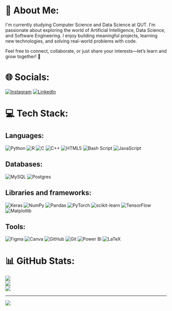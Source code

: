 # 💫 About Me:
I'm currently studying Computer Science and Data Science at QUT. I'm passionate about exploring the world of Artificial Intelligence, Data Science, and Software Engineering. I enjoy building meaningful projects, learning new technologies, and solving real-world problems with code.

Feel free to connect, collaborate, or just share your interests—let’s learn and grow together! 🚀

# 🌐 Socials:
[![Instagram](https://img.shields.io/badge/Instagram-%23E4405F.svg?logo=Instagram&logoColor=white)]([https://www.instagram.com/volam_1311/](https://www.instagram.com/volam_1311/)) [![LinkedIn](https://img.shields.io/badge/LinkedIn-%230077B5.svg?logo=linkedin&logoColor=white)](https://www.linkedin.com/in/vo-phuc-lam-281034336/)

# 💻 Tech Stack:
## Languages:
![Python](https://img.shields.io/badge/python-3670A0?style=for-the-badge&logo=python&logoColor=ffdd54) 
![R](https://img.shields.io/badge/r-%23276DC3.svg?style=for-the-badge&logo=r&logoColor=white) 
![C](https://img.shields.io/badge/c-%2300599C.svg?style=for-the-badge&logo=c&logoColor=white) 
![C++](https://img.shields.io/badge/c++-%2300599C.svg?style=for-the-badge&logo=c%2B%2B&logoColor=white) 
![HTML5](https://img.shields.io/badge/html5-%23E34F26.svg?style=for-the-badge&logo=html5&logoColor=white) 
![Bash Script](https://img.shields.io/badge/bash_script-%23121011.svg?style=for-the-badge&logo=gnu-bash&logoColor=white) 
![JavaScript](https://img.shields.io/badge/javascript-%23323330.svg?style=for-the-badge&logo=javascript&logoColor=%23F7DF1E) 
## Databases:
![MySQL](https://img.shields.io/badge/mysql-4479A1.svg?style=for-the-badge&logo=mysql&logoColor=white) 
![Postgres](https://img.shields.io/badge/postgres-%23316192.svg?style=for-the-badge&logo=postgresql&logoColor=white) 
## Libraries and frameworks:
![Keras](https://img.shields.io/badge/Keras-%23D00000.svg?style=for-the-badge&logo=Keras&logoColor=white) ![NumPy](https://img.shields.io/badge/numpy-%23013243.svg?style=for-the-badge&logo=numpy&logoColor=white) ![Pandas](https://img.shields.io/badge/pandas-%23150458.svg?style=for-the-badge&logo=pandas&logoColor=white) ![PyTorch](https://img.shields.io/badge/PyTorch-%23EE4C2C.svg?style=for-the-badge&logo=PyTorch&logoColor=white) ![scikit-learn](https://img.shields.io/badge/scikit--learn-%23F7931E.svg?style=for-the-badge&logo=scikit-learn&logoColor=white) ![TensorFlow](https://img.shields.io/badge/TensorFlow-%23FF6F00.svg?style=for-the-badge&logo=TensorFlow&logoColor=white) ![Matplotlib](https://img.shields.io/badge/Matplotlib-%23ffffff.svg?style=for-the-badge&logo=Matplotlib&logoColor=black) 
## Tools:
![Figma](https://img.shields.io/badge/figma-%23F24E1E.svg?style=for-the-badge&logo=figma&logoColor=white) ![Canva](https://img.shields.io/badge/Canva-%2300C4CC.svg?style=for-the-badge&logo=Canva&logoColor=white) ![GitHub](https://img.shields.io/badge/github-%23121011.svg?style=for-the-badge&logo=github&logoColor=white) ![Git](https://img.shields.io/badge/git-%23F05033.svg?style=for-the-badge&logo=git&logoColor=white) ![Power Bi](https://img.shields.io/badge/power_bi-F2C811?style=for-the-badge&logo=powerbi&logoColor=black)
![LaTeX](https://img.shields.io/badge/LaTeX-%23008080.svg?style=for-the-badge&logo=latex&logoColor=white)
# 📊 GitHub Stats:
![](https://github-readme-stats.vercel.app/api?username=volam1311&theme=dark&hide_border=false&include_all_commits=false&count_private=false)<br/>
![](https://nirzak-streak-stats.vercel.app/?user=volam1311&theme=dark&hide_border=false)<br/>
![](https://github-readme-stats.vercel.app/api/top-langs/?username=volam1311&theme=dark&hide_border=false&include_all_commits=false&count_private=false&layout=compact)

---
[![](https://visitcount.itsvg.in/api?id=volam1311&icon=0&color=0)](https://visitcount.itsvg.in)

<!-- Proudly created with GPRM ( https://gprm.itsvg.in ) -->
